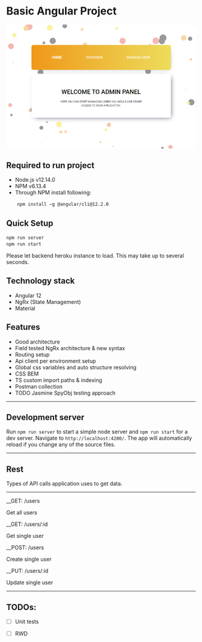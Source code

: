 # Basic Angular Project
![picture alt](./doc/promo1.png?raw=true "promo")

## Required to run project
* Node.js v12.14.0
* NPM v6.13.4
* Through NPM install following:
```sh
	npm install –g @angular/cli@12.2.0
```


Quick Setup
----------------------------------------------------------

```sh
npm run server
npm run start
```
Please let backend heroku instance to load. This may take up to several seconds.

## Technology stack
* Angular 12
* NgRx (State Management)
* Material

## Features
* Good architecture
* Field tested NgRx architecture & new syntax
* Routing setup
* Api client per environment setup
* Global css variables and auto structure resolving
* CSS BEM
* TS custom import paths & indexing
* Postman collection
* TODO Jasmine SpyObj testing approach


- - - -

## Development server

Run `npm run server` to start a simple node server and `npm run start` for a dev server. Navigate to `http://localhost:4200/`. The app will automatically reload if you change any of the source files.


- - - -

## Rest

Types of API calls application uses to get data.

- - - -
__GET: /users 

Get all users

__GET: /users/:id

Get single user

__POST: /users

Create single user

__PUT: /users/:id

Update single user

- - - -


## TODOs:
- [ ] Unit tests
- [ ] RWD

